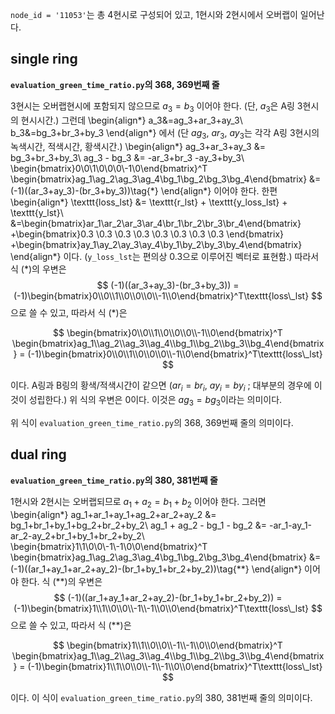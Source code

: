 

`node_id = '11053'`는 총 4현시로 구성되어 있고, 1현시와 2현시에서 오버랩이 일어난다.

## single ring

<b>`evaluation_green_time_ratio.py`의 368, 369번째 줄</b>

3현시는 오버랩현시에 포함되지 않으므로
$a_3=b_3$
이어야 한다. (단, $a_3$은 A링 3현시의 현시시간.)
그런데
\begin{align*}
a_3&=ag_3+ar_3+ay_3\\
b_3&=bg_3+br_3+by_3
\end{align*}
에서 (단 $ag_3$, $ar_3$, $ay_3$는 각각 A링 3현시의 녹색시간, 적색시간, 황색시간.)
\begin{align*}
ag_3+ar_3+ay_3 &= bg_3+br_3+by_3\\
ag_3 - bg_3 &= -ar_3+br_3 -ay_3+by_3\\
\begin{bmatrix}0\\0\\1\\0\\0\\0\\-1\\0\end{bmatrix}^T
\begin{bmatrix}ag_1\\ag_2\\ag_3\\ag_4\\bg_1\\bg_2\\bg_3\\bg_4\end{bmatrix}
&= (-1)((ar_3+ay_3)-(br_3+by_3))\tag{$*$}
\end{align*}
이어야 한다.
한편
\begin{align*}
\texttt{loss\_lst}
&= \texttt{r\_lst} + \texttt{y_loss\_lst} + \texttt{y\_lst}\\
&=\begin{bmatrix}ar_1\\ar_2\\ar_3\\ar_4\\br_1\\br_2\\br_3\\br_4\end{bmatrix}
+\begin{bmatrix}0.3 \\0.3 \\0.3 \\0.3 \\0.3 \\0.3 \\0.3 \\0.3 \end{bmatrix}
+\begin{bmatrix}ay_1\\ay_2\\ay_3\\ay_4\\by_1\\by_2\\by_3\\by_4\end{bmatrix}
\end{align*}
이다. ($\texttt{y_loss\_lst}$는 편의상 0.3으로 이루어진 벡터로 표현함.)
따라서 식 $(*)$의 우변은
$$
(-1)((ar_3+ay_3)-(br_3+by_3))
=(-1)\begin{bmatrix}0\\0\\1\\0\\0\\0\\-1\\0\end{bmatrix}^T\texttt{loss\_lst}
$$
으로 쓸 수 있고, 따라서 식 $(*)$은 

$$
\begin{bmatrix}0\\0\\1\\0\\0\\0\\-1\\0\end{bmatrix}^T
\begin{bmatrix}ag_1\\ag_2\\ag_3\\ag_4\\bg_1\\bg_2\\bg_3\\bg_4\end{bmatrix}
 = (-1)\begin{bmatrix}0\\0\\1\\0\\0\\0\\-1\\0\end{bmatrix}^T\texttt{loss\_lst}
$$

이다.
A링과 B링의 황색/적색시간이 같으면 ($ar_i=br_i$, $ay_i=by_i$ ; 대부분의 경우에 이것이 성립한다.) 위 식의 우변은 0이다.
이것은 $ag_3=bg_3$이라는 의미이다.

위 식이 `evaluation_green_time_ratio.py`의 368, 369번째 줄의 의미이다.


## dual ring

<b>`evaluation_green_time_ratio.py`의 380, 381번째 줄</b>

1현시와 2현시는 오버랩되므로
$a_1+a_2=b_1+b_2$
이어야 한다.
그러면
\begin{align*}
ag_1+ar_1+ay_1+ag_2+ar_2+ay_2 &= bg_1+br_1+by_1+bg_2+br_2+by_2\\
ag_1 + ag_2 - bg_1 - bg_2 &= -ar_1-ay_1-ar_2-ay_2+br_1+by_1+br_2+by_2\\
\begin{bmatrix}1\\1\\0\\0\\-1\\-1\\0\\0\end{bmatrix}^T
\begin{bmatrix}ag_1\\ag_2\\ag_3\\ag_4\\bg_1\\bg_2\\bg_3\\bg_4\end{bmatrix}
&= (-1)((ar_1+ay_1+ar_2+ay_2)-(br_1+by_1+br_2+by_2))\tag{$**$}
\end{align*}
이어야 한다.
식 $(**)$의 우변은
$$
(-1)((ar_1+ay_1+ar_2+ay_2)-(br_1+by_1+br_2+by_2))
=(-1)\begin{bmatrix}1\\1\\0\\0\\-1\\-1\\0\\0\end{bmatrix}^T\texttt{loss\_lst}
$$
으로 쓸 수 있고, 따라서 식 $(**)$은 

$$
\begin{bmatrix}1\\1\\0\\0\\-1\\-1\\0\\0\end{bmatrix}^T
\begin{bmatrix}ag_1\\ag_2\\ag_3\\ag_4\\bg_1\\bg_2\\bg_3\\bg_4\end{bmatrix}
 = (-1)\begin{bmatrix}1\\1\\0\\0\\-1\\-1\\0\\0\end{bmatrix}^T\texttt{loss\_lst}
$$

이다. 이 식이 `evaluation_green_time_ratio.py`의 380, 381번째 줄의 의미이다.
